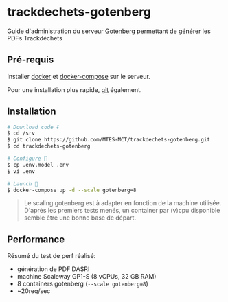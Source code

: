 # trackdechets-gotenberg

Guide d'administration du serveur [Gotenberg](https://gotenberg.dev/) permettant de générer les PDFs Trackdéchets

## Pré-requis

Installer [docker](https://docs.docker.com/engine/install/ubuntu/) et [docker-compose](https://docs.docker.com/compose/install/) sur le serveur.

Pour une installation plus rapide, [git](https://git-scm.com/book/en/v2/Getting-Started-Installing-Git) également.

## Installation


```bash
# Download code ⏬
$ cd /srv
$ git clone https://github.com/MTES-MCT/trackdechets-gotenberg.git
$ cd trackdechets-gotenberg

# Configure 📝
$ cp .env.model .env
$ vi .env

# Launch 🚀
$ docker-compose up -d --scale gotenberg=8
```

> Le scaling gotenberg est à adapter en fonction de la machine utilisée. D'après les premiers tests menés, un container par (v)cpu disponible semble être une bonne base de départ.


## Performance

Résumé du test de perf réalisé:
- génération de PDF DASRI
- machine Scaleway GP1-S (8 vCPUs, 32 GB RAM)
- 8 containers gotenberg (`--scale gotenberg=8`)
- ~20req/sec